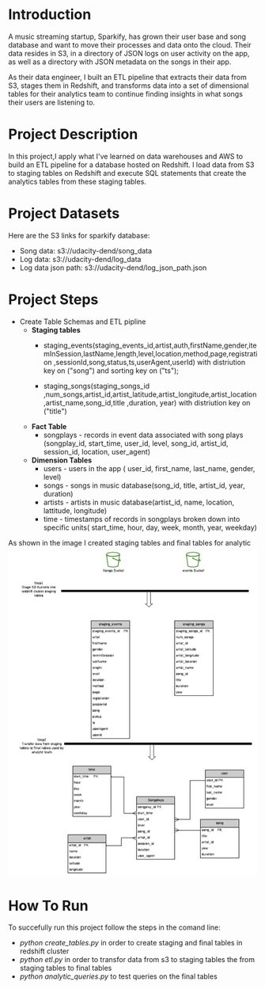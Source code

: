 # Introduction
A music streaming startup, Sparkify, has grown their user base and song database and want to move their processes and data onto the cloud. Their data resides in S3, in a directory of JSON logs on user activity on the app, as well as a directory with JSON metadata on the songs in their app.

As their data engineer, I built an ETL pipeline that extracts their data from S3, stages them in Redshift, and transforms data into a set of dimensional tables for their analytics team to continue finding insights in what songs their users are listening to.
# Project Description
In this project,I apply what I've learned on data warehouses and AWS to build an ETL pipeline for a database hosted on Redshift. I load data from S3 to staging tables on Redshift and execute SQL statements that create the analytics tables from these staging tables.

# Project Datasets
Here are the S3 links for sparkify database:

* Song data: s3://udacity-dend/song_data
* Log data: s3://udacity-dend/log_data
* Log data json path: s3://udacity-dend/log_json_path.json

# Project Steps

* Create Table Schemas and ETL pipline
    - **Staging tables**
        - staging_events(staging_events_id,artist,auth,firstName,gender,itemInSession,lastName,length,level,location,method,page,registration   ,sessionId,song,status,ts,userAgent,userId) with distriution key on ("song") and sorting key on ("ts");

        - staging_songs(staging_songs_id ,num_songs,artist_id,artist_latitude,artist_longitude,artist_location,artist_name,song_id,title            ,duration, year) with distriution key on ("title")
    - **Fact Table**
        - songplays - records in event data associated with song plays (songplay_id, start_time, user_id, level, song_id, artist_id, session_id, location, user_agent)
    - **Dimension Tables**
        - users - users in the app ( user_id, first_name, last_name, gender, level)
        - songs - songs in music database(song_id, title, artist_id, year, duration)
        - artists - artists in music database(artist_id, name, location, lattitude, longitude)
        - time - timestamps of records in songplays broken down into specific units( start_time, hour, day, week, month, year, weekday)

As shown in the image I created staging tables and final tables for analytic
![SCHEMA](schema.png)

# How To Run

To succefully run this project follow the steps in the comand line:
*  *python create_tables.py* in order to create staging and final tables in redshift cluster
*  *python etl.py* in order to transfor data from s3 to staging tables the from staging tables to final tables
*  *python analytic_queries.py* to test queries on the final tables
